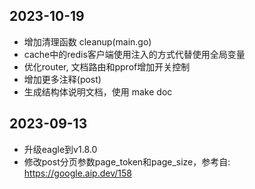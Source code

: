 
## 2023-10-19

- 增加清理函数 cleanup(main.go)
- cache中的redis客户端使用注入的方式代替使用全局变量
- 优化router, 文档路由和pprof增加开关控制
- 增加更多注释(post)
- 生成结构体说明文档，使用 make doc

## 2023-09-13

- 升级eagle到v1.8.0
- 修改post分页参数page_token和page_size，参考自: https://google.aip.dev/158